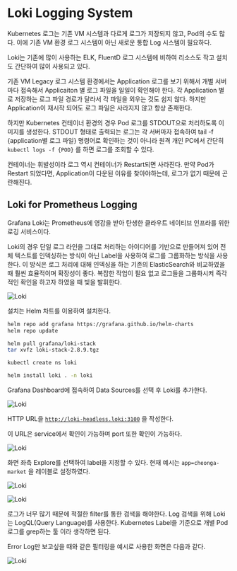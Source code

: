 # Loki Logging System

Kubernetes 로그는 기존 VM 시스템과 다르게 로그가 저장되지 않고, Pod의 수도 많다. 이에 기존 VM 환경 로그 시스템이 아닌 새로운 통합 Log 시스템이 필요하다.

Loki는 기존에 많이 사용하는 ELK, FluentD 로그 시스템에 비하여 리소스도 작고 설치도 간단하여 많이 사용되고 있다.

기존 VM Legacy 로그 시스템 환경에서는 Application 로그를 보기 위해서 개별 서버 마다 접속해서 Applicaiton 별 로그 파일을 일일이 확인해야 한다. 각 Application 별로 저장하는 로그 파일 경로가 달라서 각 파일을 외우는 것도 쉽지 않다. 하지만 Application이 재시작 되어도 로그 파일은 사라지지 않고 항상 존재한다.

하지만 Kubernetes 컨테이너 환경의 경우 Pod 로그를 STDOUT으로 처리하도록 이미지를 생성한다. STDOUT 형태로 출력되는 로그는 각 서버마자 접속하여 tail -f {application별 로그 파일} 명령어로 확인하는 것이 아니라 원격 개인 PC에서 간단히 `kubectl logs -f {POD}` 를 하면 로그를 조회할 수 있다.

컨테이너는 휘발성이라 로그 역시 컨테이너가 Restart되면 사라진다. 만약 Pod가 Restart 되었다면, Application이 다운된 이유를 찾아야하는데, 로그가 없기 때문에 곤란해진다.

## Loki for Prometheus Logging

Grafana Loki는 Prometheus에 영감을 받아 탄생한 클라우트 네이티브 인프라를 위한 로깅 서비스이다.

Loki의 경우 단일 로그 라인을 그대로 처리하는 아이디어를 기반으로 만들어져 있어 전체 텍스트를 인덱싱하는 방식이 아닌 Label을 사용하여 로그를 그룹화하는 방식을 사용한다. 이 방식은 로그 처리에 대해 인덱싱을 하는 기존의 ElasticSearch와 비교하였을 때 훨씬 효율적이며 확장성이 좋다. 복잡한 작업이 필요 없고 로그들을 그룹화시켜 즉각적인 확인을 하고자 하였을 때 빛을 발휘한다.

![Loki](../images/Loki.png)

설치는 Helm 차트를 이용하여 설치한다.

```bash
helm repo add grafana https://grafana.github.io/helm-charts
helm repo update

helm pull grafana/loki-stack
tar xvfz loki-stack-2.8.9.tgz

kubectl create ns loki

helm install loki . -n loki
```

Grafana Dashboard에 접속하여 Data Sources를 선택 후 Loki를 추가한다.

![Loki](../images/Loki_1.png)

HTTP URL을 [`http://loki-headless.loki:3100`](http://loki-headless.loki:3100/) 을 작성한다.

이 URL은 service에서 확인이 가능하며 port 또한 확인이 가능하다.

![Loki](../images/Loki_2.png)

화면 좌측 Explore를 선택하여 label을 지정할 수 있다. 현재 예시는 `app=cheonga-market` 을 레이블로 설정하였다.

![Loki](../images/Loki_3.png)

![Loki](../images/Loki_4.png)

로그가 너무 많기 때문에 적절한 filter를 통한 검색을 해야한다. Log 검색을 위해 Loki는 LogQL(Query Language)를 사용한다. Kubernetes Label을 기준으로 개별 Pod 로그를 grep하는 툴 이라 생각하면 된다.

Error Log만 보고싶을 때와 같은 필터링을 예시로 사용한 화면은 다음과 같다.

![Loki](../images/Loki_5.png)